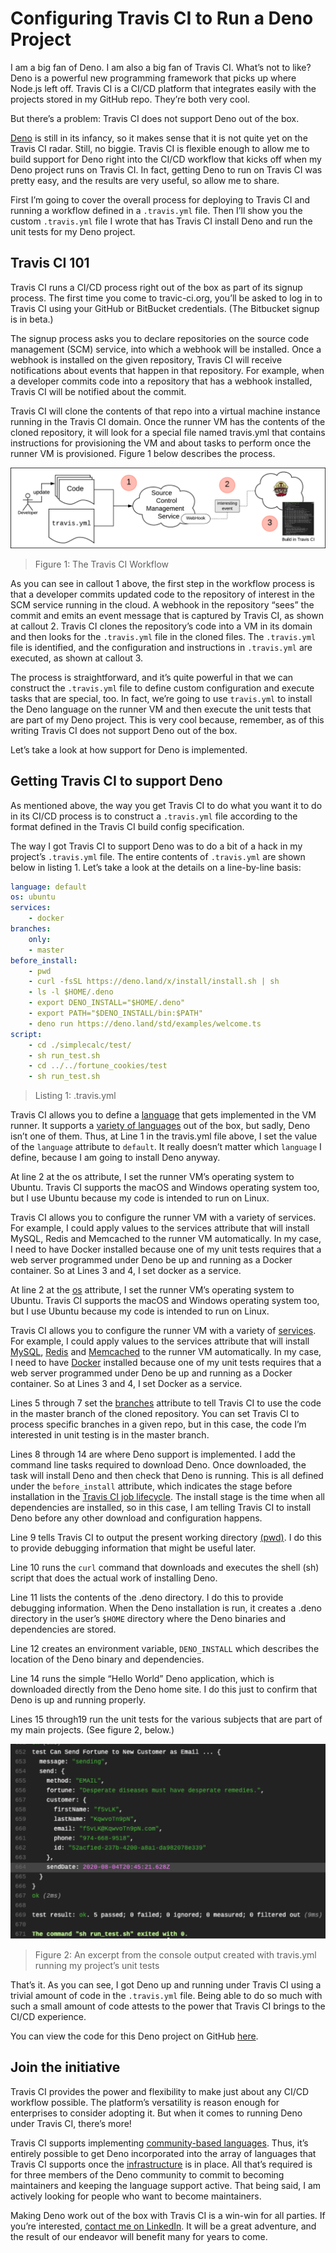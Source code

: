 # Configuring Travis CI to Run a Deno Project 

I am a big fan of Deno. I am also a big fan of Travis CI. What’s not to like? Deno is a powerful new programming framework that picks up where Node.js left off. Travis CI is a CI/CD platform that integrates easily with the projects stored in my GitHub repo. They’re both very cool.

But there’s a problem: Travis CI does not support Deno out of the box.

[Deno](https://deno.land) is still in its infancy, so it makes sense that it is not quite yet on the Travis CI radar. Still, no biggie. Travis CI is flexible enough to allow me to build support for Deno right into the CI/CD workflow that kicks off when my Deno project runs on Travis CI. In fact, getting Deno to run on Travis CI was pretty easy, and the results are very useful, so allow me to share.

First I’m going to cover the overall process for deploying to Travis CI and running a workflow defined in a `.travis.yml` file. Then I’ll show you the custom `.travis.yml` file I wrote that has Travis CI install Deno and run the unit tests for my Deno project.

## Travis CI 101
Travis CI runs a CI/CD process right out of the box as part of its signup process. The first time you come to travic-ci.org, you’ll be asked to log in to Travis CI using your GitHub or BitBucket credentials. (The Bitbucket signup is in beta.)

The signup process asks you to declare repositories on the source code management (SCM) service, into which a webhook will be installed. Once a webhook is installed on the given repository, Travis CI will receive notifications about events that happen in that repository. For example, when a developer commits code into a repository that has a webhook installed, Travis CI will be notified about the commit.

Travis CI will clone the contents of that repo into a virtual machine instance running in the Travis CI domain. Once the runner VM has the contents of the cloned repository, it will look for a special file named travis.yml that contains instructions for provisioning the VM and about tasks to perform once the runner VM is provisioned. Figure 1 below describes the process.

![Flowchart](figure-01.png)
> Figure 1: The Travis CI Workflow

As you can see in callout 1 above, the first step in the workflow process is that a developer commits updated code to the repository of interest in the SCM service running in the cloud. A webhook in the repository “sees” the commit and emits an event message that is captured by Travis CI, as shown at callout 2. Travis CI clones the repository’s code into a VM in its domain and then looks for the `.travis.yml` file in the cloned files. The `.travis.yml` file is identified, and the configuration and instructions in `.travis.yml` are executed, as shown at callout 3.

The process is straightforward, and it’s quite powerful in that we can construct the `.travis.yml` file to define custom configuration and execute tasks that are special, too. In fact, we’re going to use `travis.yml` to install the Deno language on the runner VM and then execute the unit tests that are part of my Deno project. This is very cool because, remember, as of this writing Travis CI does not support Deno out of the box.

Let’s take a look at how support for Deno is implemented.

## Getting Travis CI to support Deno

As mentioned above, the way you get Travis CI to do what you want it to do in its CI/CD process is to construct a `.travis.yml` file according to the format defined in the Travis CI build config specification.

The way I got Travis CI to support Deno was to do a bit of a hack in my project’s `.travis.yml` file. The entire contents of `.travis.yml` are shown below in listing 1. Let’s take a look at the details on a line-by-line basis:

```yaml
language: default
os: ubuntu
services:
    - docker
branches:
    only:
    - master
before_install:
    - pwd
    - curl -fsSL https://deno.land/x/install/install.sh | sh
    - ls -l $HOME/.deno
    - export DENO_INSTALL="$HOME/.deno"
    - export PATH="$DENO_INSTALL/bin:$PATH"
    - deno run https://deno.land/std/examples/welcome.ts   
script: 
    - cd ./simplecalc/test/
    - sh run_test.sh
    - cd ../../fortune_cookies/test
    - sh run_test.sh
```
> Listing 1: .travis.yml 

Travis CI allows you to define a [language](https://config.travis-ci.com/ref/language) that gets implemented in the VM runner. It supports a [variety of languages](https://docs.travis-ci.com/user/languages/) out of the box, but sadly, Deno isn’t one of them. Thus, at Line 1 in the travis.yml file above, I set the value of the `language` attribute to `default`. It really doesn’t matter which `language` I define, because I am going to install Deno anyway.

At line 2 at the os attribute, I set the runner VM’s operating system to Ubuntu. Travis CI supports the macOS and Windows operating system too, but I use Ubuntu because my code is intended to run on Linux.

Travis CI allows you to configure the runner VM with a variety of services. For example, I could apply values to the services attribute that will install MySQL, Redis and Memcached to the runner VM automatically. In my case, I need to have Docker installed because one of my unit tests requires that a web server programmed under Deno be up and running as a Docker container. So at Lines 3 and 4, I set docker as a service.

At line 2 at the [os](https://config.travis-ci.com/ref/os) attribute, I set the runner VM’s operating system to Ubuntu. Travis CI supports the macOS and Windows operating system too, but I use Ubuntu because my code is intended to run on Linux.

Travis CI allows you to configure the runner VM with a variety of [services](https://config.travis-ci.com/ref/job/services). For example, I could apply values to the services attribute that will install [MySQL](https://www.mysql.com/), [Redis](https://redislabs.com/) and [Memcached](https://www.memcached.org/) to the runner VM automatically. In my case, I need to have [Docker](https://www.docker.com/) installed because one of my unit tests requires that a web server programmed under Deno be up and running as a Docker container. So at Lines 3 and 4, I set Docker as a service.

Lines 5 through 7 set the [branches](https://config.travis-ci.com/ref/job/branches) attribute to tell Travis CI to use the code in the master branch of the cloned repository. You can set Travis CI to process specific branches in a given repo, but in this case, the code I’m interested in unit testing is in the master branch.

Lines 8 through 14 are where Deno support is implemented. I add the command line tasks required to download Deno. Once downloaded, the task will install Deno and then check that Deno is running. This is all defined under the `before_install` attribute, which indicates the stage before installation in the [Travis CI job lifecycle](https://docs.travis-ci.com/user/job-lifecycle). The install stage is the time when all dependencies are installed, so in this case, I am telling Travis CI to install Deno before any other download and configuration happens.

Line 9 tells Travis CI to output the present working directory [(pwd)](https://en.wikipedia.org/wiki/Pwd). I do this to provide debugging information that might be useful later.

Line 10 runs the `curl` command that downloads and executes the shell (sh) script that does the actual work of installing Deno.

Line 11 lists the contents of the .deno directory. I do this to provide debugging information. When the Deno installation is run, it creates a .deno directory in the user’s `$HOME` directory where the Deno binaries and dependencies are stored.

Line 12 creates an environment variable, `DENO_INSTALL` which describes the location of the Deno binary and dependencies.

Line 14 runs the simple “Hello World” Deno application, which is downloaded directly from the Deno home site. I do this just to confirm that Deno is up and running properly.

Lines 15 through19 run the unit tests for the various subjects that are part of my main projects. (See figure 2, below.)

![Figure2](figure2.png)
> Figure 2: An excerpt from the console output created with travis.yml running my project’s unit tests

That’s it. As you can see, I got Deno up and running under Travis CI using a trivial amount of code in the `.travis.yml` file. Being able to do so much with such a small amount of code attests to the power that Travis CI brings to the CI/CD experience.

You can view the code for this Deno project on GitHub [here](https://github.com/reselbob/denodemo).

## Join the initiative
Travis CI provides the power and flexibility to make just about any CI/CD workflow possible. The platform’s versatility is reason enough for enterprises to consider adopting it. But when it comes to running Deno under Travis CI, there’s more!

Travis CI supports implementing [community-based languages](https://docs.travis-ci.com/user/languages/community-supported-languages). Thus, it’s entirely possible to get Deno incorporated into the array of languages that Travis CI supports once the [infrastructure](https://docs.travis-ci.com/user/languages/community-supported-languages#adding-a-new-language) is in place. All that’s required is for three members of the Deno community to commit to becoming maintainers and keeping the language support active. That being said, I am actively looking for people who want to become maintainers. 

Making Deno work out of the box with Travis CI is a win-win for all parties. If you’re interested, [contact me on LinkedIn](https://www.linkedin.com/in/bobreselman). It will be a great adventure, and the result of our endeavor will benefit many for years to come.














